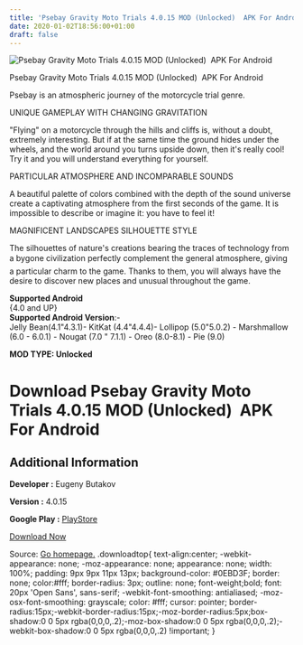 ```yaml
---
title: 'Psebay Gravity Moto Trials 4.0.15 MOD (Unlocked)  APK For Android'
date: 2020-01-02T18:56:00+01:00
draft: false
---
```


![Psebay Gravity Moto Trials 4.0.15 MOD (Unlocked)  APK For Android](https://i1.wp.com/apkhome.net/wp-content/uploads/2020/01/Psebay-Gravity-Moto-Trials-4.0.15-MOD-Unlocked.png "Psebay Gravity Moto Trials 4.0.15 MOD (Unlocked)  APK For Android")

  

Psebay Gravity Moto Trials 4.0.15 MOD (Unlocked)  APK For Android

Psebay is an atmospheric journey of the motorcycle trial genre.

UNIQUE GAMEPLAY WITH CHANGING GRAVITATION

"Flying" on a motorcycle through the hills and cliffs is, without a doubt, extremely interesting. But if at the same time the ground hides under the wheels, and the world around you turns upside down, then it's really cool! Try it and you will understand everything for yourself.

PARTICULAR ATMOSPHERE AND INCOMPARABLE SOUNDS

A beautiful palette of colors combined with the depth of the sound universe create a captivating atmosphere from the first seconds of the game. It is impossible to describe or imagine it: you have to feel it!

MAGNIFICENT LANDSCAPES SILHOUETTE STYLE

The silhouettes of nature's creations bearing the traces of technology from a bygone civilization perfectly complement the general atmosphere, giving a particular charm to the game. Thanks to them, you will always have the desire to discover new places and unusual throughout the game.

**Supported Android**  
{4.0 and UP}  
**Supported Android Version**:-  
Jelly Bean(4.1"4.3.1)- KitKat (4.4"4.4.4)- Lollipop (5.0"5.0.2) - Marshmallow (6.0 - 6.0.1) - Nougat (7.0 " 7.1.1) - Oreo (8.0-8.1) - Pie (9.0)

**MOD TYPE: Unlocked**

Download Psebay Gravity Moto Trials 4.0.15 MOD (Unlocked)  APK For Android
===========================================================================

Additional Information
----------------------

**Developer :** Eugeny Butakov

**Version :** 4.0.15

**Google Play :** [PlayStore](https://play.google.com/store/apps/details?id=com.butakov.psebay)

  

[Download Now](https://store4app.co/post/psebay-gravity-moto-trials-4-0-15-mod-unlocked-apk-for-android_1577982920)

  
Source: [Go homepage.](https://store4app.co/post/psebay-gravity-moto-trials-4-0-15-mod-unlocked-apk-for-android_1577982920) .downloadtop{ text-align:center; -webkit-appearance: none; -moz-appearance: none; appearance: none; width: 100%; padding: 9px 9px 11px 13px; background-color: #0EBD3F; border: none; color:#fff; border-radius: 3px; outline: none; font-weight;bold; font: 20px 'Open Sans', sans-serif; -webkit-font-smoothing: antialiased; -moz-osx-font-smoothing: grayscale; color: #fff; cursor: pointer; border-radius:15px;-webkit-border-radius:15px;-moz-border-radius:5px;box-shadow:0 0 5px rgba(0,0,0,.2);-moz-box-shadow:0 0 5px rgba(0,0,0,.2);-webkit-box-shadow:0 0 5px rgba(0,0,0,.2) !important; }